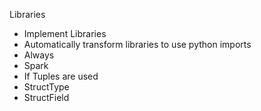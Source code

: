 Libraries

* Implement Libraries
* Automatically transform libraries to use python imports
 * Always
  * Spark
 * If Tuples are used
  * StructType
  * StructField